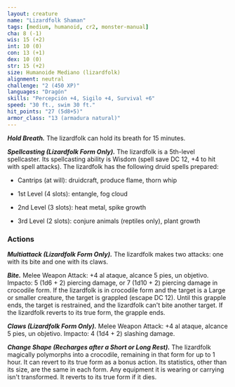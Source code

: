 ```yaml
---
layout: creature
name: "Lizardfolk Shaman"
tags: [medium, humanoid, cr2, monster-manual]
cha: 8 (-1)
wis: 15 (+2)
int: 10 (0)
con: 13 (+1)
dex: 10 (0)
str: 15 (+2)
size: Humanoide Mediano (lizardfolk)
alignment: neutral
challenge: "2 (450 XP)"
languages: "Dragón"
skills: "Percepción +4, Sigilo +4, Survival +6"
speed: "30 ft., swim 30 ft."
hit_points: "27 (5d8+5)"
armor_class: "13 (armadura natural)"
---
```


***Hold Breath.*** The lizardfolk can hold its breath for 15 minutes.

***Spellcasting (Lizardfolk Form Only).*** The lizardfolk is a 5th-level spellcaster. Its spellcasting ability is Wisdom (spell save DC 12, +4 to hit with spell attacks). The lizardfolk has the following druid spells prepared:

* Cantrips (at will): druidcraft, produce flame, thorn whip

* 1st Level (4 slots): entangle, fog cloud

* 2nd Level (3 slots): heat metal, spike growth

* 3rd Level (2 slots): conjure animals (reptiles only), plant growth

### Actions

***Multiattack (Lizardfolk Form Only).*** The lizardfolk makes two attacks: one with its bite and one with its claws.

***Bite.*** Melee Weapon Attack: +4 al ataque, alcance 5 pies, un objetivo. Impacto: 5 (1d6 + 2) piercing damage, or 7 (1d10 + 2) piercing damage in crocodile form. If the lizardfolk is in crocodile form and the target is a Large or smaller creature, the target is grappled (escape DC 12). Until this grapple ends, the target is restrained, and the lizardfolk can't bite another target. If the lizardfolk reverts to its true form, the grapple ends.

***Claws (Lizardfolk Form Only).*** Melee Weapon Attack: +4 al ataque, alcance 5 pies, un objetivo. Impacto: 4 (1d4 + 2) slashing damage.

***Change Shape (Recharges after a Short or Long Rest).*** The lizardfolk magically polymorphs into a crocodile, remaining in that form for up to 1 hour. It can revert to its true form as a bonus action. Its statistics, other than its size, are the same in each form. Any equipment it is wearing or carrying isn't transformed. It reverts to its true form if it dies.